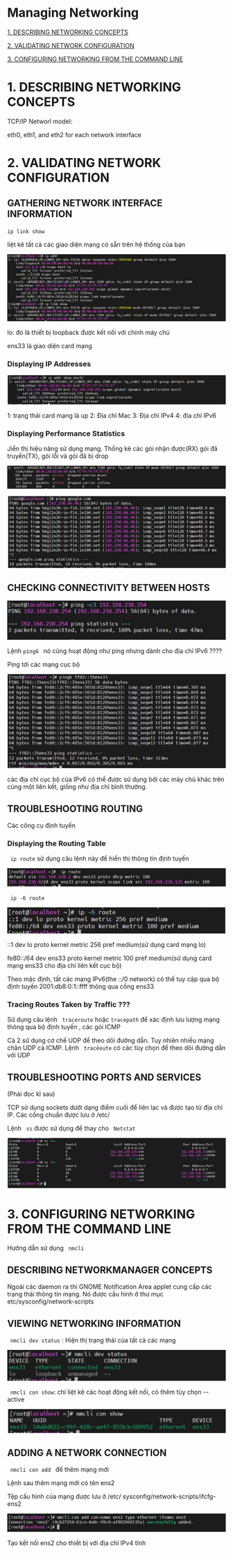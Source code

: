  # Managing Networking
[1. DESCRIBING NETWORKING CONCEPTS](#1) 

[2. VALIDATING NETWORK CONFIGURATION](#2) 

[3. CONFIGURING NETWORKING FROM THE COMMAND LINE](3)

# 1. DESCRIBING NETWORKING CONCEPTS 
<a name ='1'></a>
TCP/IP Networl model:


eth0, eth1, and eth2 for each network interface

# 2. VALIDATING NETWORK CONFIGURATION  
<a name ='2'></a>
## GATHERING NETWORK INTERFACE INFORMATION

`ip link show`

liệt kê tất cả các giao diện mạng có sẵn trên hệ thống của bạn

![12.2](images/12/12.2.JPG)

lo: đó là thiết bị loopback được kết nối với chính máy chủ

ens33 là giao diện card mạng 

### Displaying IP Addresses

![12.3](images/12/12.3.JPG)


1: trạng thái card mạng là up 
2: Địa chỉ Mac 
3: Địa chỉ IPv4 
4: địa chỉ IPv6 

### Displaying Performance Statistics

Jiển thị hiệu năng sử dụng mạng. Thống kê các gói nhận được(RX) gói đã truyền(TX), gói lỗi và gói đã bị drop 

![12.4](images/12/12.4.JPG)

![12.6](images/12/12.6.JPG)

## CHECKING CONNECTIVITY BETWEEN HOSTS

![12.5](images/12/12.5.JPG)

Lệnh `ping6 ` nó cũng hoạt động như ping nhưng dành cho địa chỉ IPv6   ????  

Ping tới các mạng cục bộ 

![12.7](images/12/12.7.JPG)

các địa chỉ cục bộ của IPv6 có thể được sử dụng bởi các máy chủ khác trên cùng một liên kết, giống như địa chỉ bình thường.

## TROUBLESHOOTING ROUTING

Các công cụ định tuyến

### Displaying the Routing Table 

` ip route` sử dụng câu lệnh này để hiển thị thông tin định tuyến 

![12.8](images/12/12.8.JPG)

` ip -6 route`

![12.9](images/12/12.9.JPG)

::1 dev lo proto kernel metric 256 pref medium(sử dụng card mạng lo)

fe80::/64 dev ens33 proto kernel metric 100 pref medium(sử dụng card mạng ens33 cho địa chỉ liên kết cục bộ)

Theo mặc định, tất các mạng IPv6(the ::/0 network) có thể tuy cập qua bộ định tuyến 2001:db8:0:1::ffff thông qua cổng ens33 

### Tracing Routes Taken by Traffic ???

Sử dụng câu lệnh ` traceroute` hoặc `tracepath` để xác định lưu lượng mạng thông qua bộ định tuyến , các gói ICMP

Cả 2 sử dụng cơ chế UDP để theo dõi đường dẫn. Tuy nhiên nhiều mạng chăn UDP cà ICMP. Lệnh ` tracẻoute` có các tùy chọn để theo dõi đường dẫn với UDP

## TROUBLESHOOTING PORTS AND SERVICES

(Phải đọc kĩ sau)

TCP sử dụng sockets dưới dạng điểm cuối để liên lạc và được tạo từ địa chỉ IP. Các cổng chuẩn được lưu ở /etc/

Lệnh ` ss` được sử dụng để thay cho ` Netstat`

![12.10](images/12/12.10.JPG)

# 3. CONFIGURING NETWORKING FROM THE COMMAND LINE
<a name ='3'></a>

Hướng dẫn sử dụng ` nmcli` 

## DESCRIBING NETWORKMANAGER CONCEPTS 

Ngoài các daemon ra thì GNOME Notification Area applet cung cấp các trạng thái thông tin mạng. Nó được cấu hình ở thư mục etc/sysconfig/network-scripts 

## VIEWING NETWORKING INFORMATION 

` nmcli dev status` : Hiện thị trạng thái của tất cả các mạng 

![12.11](images/12/12.11.JPG) 

` nmcli con show`: chỉ liệt kê các hoạt động kết nối, có thêm tùy chọn --active 

![12.12](images/12/12.12.JPG) 

## ADDING A NETWORK CONNECTION

`  nmcli con add  `   để thêm mạng mới 

 Lệnh sau thêm mạng mới có tên ens2 

 Tệp cấu hình của mạng được lưu ở /etc/
sysconfig/network-scripts/ifcfg-ens2

![12.13](images/12/12.13.JPG)

Tạo kết nối ens2 cho thiết bị với địa chỉ IPv4 tĩnh 